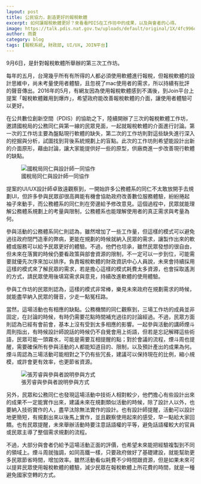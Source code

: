 ```yaml
---
layout: post
title: 公民協力，創造更好的報稅軟體
excerpt: 如何讓報稅軟體更好？來看看PDIS在工作坊中的成果，以及與會者的心得。
image: https://talk.pdis.nat.gov.tw/uploads/default/original/1X/4fc996db908da9ff4674044e42792ac42d3defaf.JPG
author: 雨蒼
category: blog
tags: [報稅系統, 財政部, UI/UX, JOIN平台]
---
```


9月6日，是針對報稅軟體所舉辦的第三次工作坊。

每年的五月，台灣幾乎所有有所得的人都必須使用軟體進行報稅，但報稅軟體的設計思維中，尚未考量使用者體驗，且忽視了mac使用者的需求，所以持續有批評的聲音傳出。2016年的5月，有網友因為使用報稅軟體感到不滿後，到Join平台上提案「報稅軟體難用到爆炸」，希望政府能改善報稅軟體的介面，讓使用者體驗可以更好。

在公共數位創新空間（PDIS）的協助之下，陸續開辦了三次的報稅軟體工作坊，邀請國稅局的公務同仁與第一線的民眾見面，一起就報稅軟體的介面進行討論。第一次的工作坊主要為盤點現行軟體的缺失，第二次的工作坊則對這些缺失進行深入的挖掘與分析，試圖找到背後系統規劃上的盲點。此次的工作坊則希望能設計出新的介面原形，藉由討論，讓大家能提供好一些的原型，供廠商進一步改善現行軟體的缺點。
<figure>
<img src="https://talk.pdis.nat.gov.tw/uploads/default/original/1X/4fc996db908da9ff4674044e42792ac42d3defaf.JPG" alt="國稅局同仁與設計師一同協作">
<figcaption>國稅局同仁與設計師一同協作</figcaption>
</figure>
提案的UI/UX設計師卓致遠觀察到，一開始許多公務體系的同仁不太敢放開手去規劃UI，但許多參與民眾卻很高興能有機會協助政府改善數位服務體驗，紛紛捲起袖子來動手，而公務體系的同仁則在旁邊給予修改意見。這個過程中，民眾就能理解公務體系規劃上的考量與限制，公務體系也能理解使用者的真正需求與考量為何。

參與活動的公務體系同仁則認為，雖然增加了一些工作量，但這樣的模式可以避免過往政府閉門造車的弊病，更能在規劃的時候就納入民眾的需求，讓製作出來的軟體或服務可以給予民眾更好的體驗。不過，他們也坦承，雖然民眾發想的很自由，但未來在落實的時候仍要看政策與部會資源的限制，不一定可以一步到位，可能需要就優先次序來加以排序。負責報稅軟體的財政資訊中心人員說，未來會持續採用這樣的模式來了解民眾的需求，若是擔心這樣的模式耗費太多資源，也會採取遙測的方式，請民眾使用後填寫需求與意見，持續改進軟體的使用體驗。

參與工作坊的民眾則認為，這樣的模式非常棒，樂見未來政府在規劃需求的時候，就能盡早納入民眾的聲音，少走一點冤枉路。

當然，這場活動也有相應的缺點。公務機關的同仁觀察到，三場工作坊的成員並非固定，在討論的時候，有時仍需要花點時間補充過往的討論經過。不過，民眾方面則認為已經有會前會，基本上沒有受到太多相應的影響。一起參與活動的講師煙斗周則指出，有時候設計師說話的時候仍不自覺會用上術語，但若是忘記解釋這些術語，民眾可能一頭霧水，可能是需要互相提醒的點；對於會議的流程，煙斗周也提醒，需要確保所有參與活動的人都能知道目的、限制，以及預計產出的成果為何。煙斗周認為三場活動可能相對之下仍有些冗長，建議可以保持現在的比例，縮小規模，或許會更有效率，也更節省資源。
<figure>
<img src="https://talk.pdis.nat.gov.tw/uploads/default/original/1X/d6b9aca88d509ede94877425608ef13c21cdf58b.JPG" alt="張芳睿與參與者說明參與方式">
<figcaption>張芳睿與參與者說明參與方式</figcaption>
</figure>
另外，民眾和公務同仁也發現這場活動中技術人相對較少，他們擔心有些設計出來的成果不一定能實作出來，建議未來在規劃類似活動的時候，除了設計人以外，也要納入技術實作的人，盡早汰除無法實作的設計。也有設計師提醒，活動可以設計地更簡短，有規劃出來以後馬上實作，並且觀察使用起來的感受，早一點給大家回饋。也有民眾提醒，未來舉辦活動時要注意話語權的平等，避免話語權較大的官員或民眾主導了整個需求規劃的流程。

不過，大部分與會者仍給予這場活動正面的評價，也希望未來能把經驗複製到不同的領域上。煙斗周就強調，如同高鐵一樣，只要政府做好了基礎建設，就能幫助更多民眾節省時間，增加效率。雖然活動看似耗費不少時間跟資源，但是如果未來可以提昇民眾使用報稅軟體的體驗，減少民眾在報稅軟體上所花費的時間，就是一種避免國家空轉的方式。
